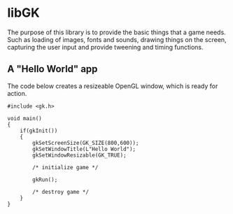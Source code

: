 libGK
=====
The purpose of this library is to provide the basic things that a game needs. 
Such as loading of images, fonts and sounds, drawing things on the screen, 
capturing the user input and provide tweening and timing functions. 


A "Hello World" app
-------------------
The code below creates a resizeable OpenGL window, which is ready for action.

	#include <gk.h>

	void main()
	{
		if(gkInit())
		{
			gkSetScreenSize(GK_SIZE(800,600));
			gkSetWindowTitle(L"Hello World");
			gkSetWindowResizable(GK_TRUE);
			
			/* initialize game */
			
			gkRun();
			
			/* destroy game */
		}
	}